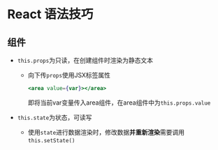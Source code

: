 # React 语法技巧

## 组件

- `this.props`为只读，在创建组件时渲染为静态文本

    - 向下传`props`使用JSX标签属性

        ```jsx
        <area value={var}></area>
        ```

        即将当前var变量传入area组件，在area组件中为`this.props.value`

- `this.state`为状态，可读写

    - 使用`state`进行数据渲染时，修改数据**并重新渲染**需要调用`this.setState()`